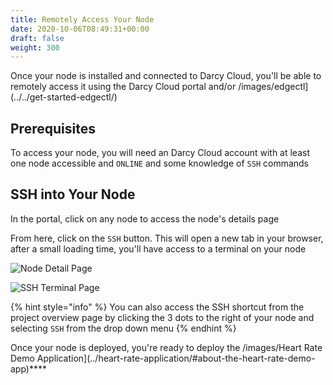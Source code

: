 ```yaml
---
title: Remotely Access Your Node
date: 2020-10-06T08:49:31+00:00
draft: false
weight: 300
---
```


Once your node is installed and connected to Darcy Cloud, you'll be able to remotely access it using the Darcy Cloud portal and/or /images/edgectl](../../get-started-edgectl/)

## Prerequisites <a href="#prereqs" id="prereqs"></a>

To access your node, you will need an Darcy Cloud account with at least one node accessible and `ONLINE` and some knowledge of `SSH` commands

## SSH into Your Node

In the portal, click on any node to access the node's details page

From here, click on the `SSH` button. This will open a new tab in your browser, after a small loading time, you'll have access to a terminal on your node

![Node Detail Page](../../../assets/7done.png)

![SSH Terminal Page](<../../../assets/Screen Shot 2022-04-08 at 1.36.50 PM.png>)

{% hint style="info" %}
You can also access the SSH shortcut from the project overview page by clicking the 3 dots to the right of your node and selecting `SSH` from the drop down menu
{% endhint %}

Once your node is deployed, you're ready to deploy the /images/Heart Rate Demo Application](../heart-rate-application/#about-the-heart-rate-demo-app)****

